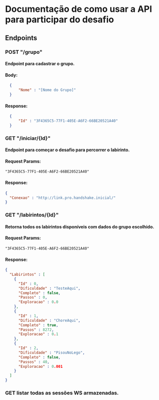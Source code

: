 # Documentação de como usar a API para participar do desafio

## Endpoints

### POST "/grupo"
#### Endpoint para cadastrar o grupo.
#### Body:
  ```JSON
    {
        "Nome" : "[Nome do Grupo]"
    }
  ```
#### Response:
  ```JSON
    {
        "Id" : "3F4365C5-77F1-405E-A6F2-66BE20521A40"
    }
  ```
### GET "/iniciar/{Id}"
#### Endpoint para começar o desafio para percorrer o labirinto.
#### Request Params:
    "3F4365C5-77F1-405E-A6F2-66BE20521A40"
#### Response:
  ```JSON
  {
    "Conexao" : "http://link.pro.handshake.inicial/"
  }
  ```

### GET "/labirintos/{Id}"
#### Retorna todos os labirintos disponíveis com dados do grupo escolhido.
#### Request Params:
    "3F4365C5-77F1-405E-A6F2-66BE20521A40"
#### Response:
  ```JSON
  {
    "Labirintos" : [
      {
        "Id" : 0,
        "Dificuldade" : "TesteAqui",
        "Completo" : false,
        "Passos" : 0,
        "Exploracao" : 0.0
      },
      {
        "Id" : 1,
        "Dificuldade" : "ChoreAqui",
        "Completo" : true,
        "Passos" : 8272,
        "Exploracao" : 0.1
      },
      {
        "Id" : 2,
        "Dificuldade" : "PisouNoLego",
        "Completo" : false,
        "Passos" : 40,
        "Exploracao" : 0.001
      }
    ]
  }
  ```

### GET listar todas as sessões WS armazenadas.
  
  